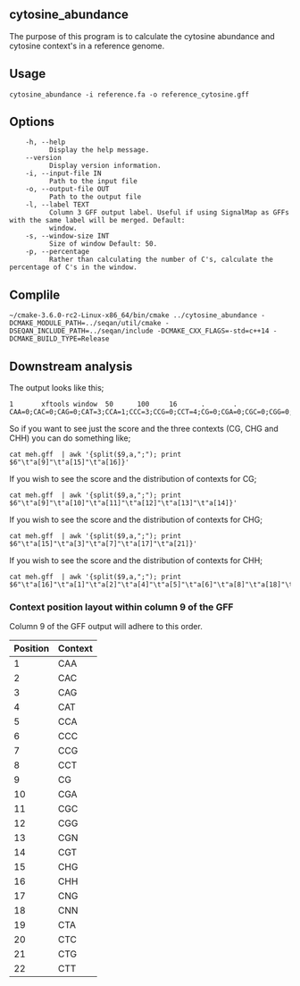 ## cytosine_abundance

The purpose of this program is to calculate the cytosine abundance and cytosine context's in a reference genome.

## Usage

```
cytosine_abundance -i reference.fa -o reference_cytosine.gff
```

## Options

```
    -h, --help
          Display the help message.
    --version
          Display version information.
    -i, --input-file IN
          Path to the input file
    -o, --output-file OUT
          Path to the output file
    -l, --label TEXT
          Column 3 GFF output label. Useful if using SignalMap as GFFs with the same label will be merged. Default:
          window.
    -s, --window-size INT
          Size of window Default: 50.
    -p, --percentage
          Rather than calculating the number of C's, calculate the percentage of C's in the window.
```

## Complile

```
~/cmake-3.6.0-rc2-Linux-x86_64/bin/cmake ../cytosine_abundance -DCMAKE_MODULE_PATH=../seqan/util/cmake -DSEQAN_INCLUDE_PATH=../seqan/include -DCMAKE_CXX_FLAGS=-std=c++14 -DCMAKE_BUILD_TYPE=Release
```

## Downstream analysis

The output looks like this;

```
1       xftools window  50      100     16      .       .       CAA=0;CAC=0;CAG=0;CAT=3;CCA=1;CCC=3;CCG=0;CCT=4;CG=0;CGA=0;CGC=0;CGG=0;CGN=0;CGT=0;CHG=0;CHH=16;CNG=0;CNN=0;CTA=4;CTC=0;CTG=0;CTT=1
```

So if you want to see just the score and the three contexts (CG, CHG and CHH) you can do something like;

```
cat meh.gff  | awk '{split($9,a,";"); print $6"\t"a[9]"\t"a[15]"\t"a[16]}'
```

If you wish to see the score and the distribution of contexts for CG;

```
cat meh.gff  | awk '{split($9,a,";"); print $6"\t"a[9]"\t"a[10]"\t"a[11]"\t"a[12]"\t"a[13]"\t"a[14]}'
```

If you wish to see the score and the distribution of contexts for CHG;

```
cat meh.gff  | awk '{split($9,a,";"); print $6"\t"a[15]"\t"a[3]"\t"a[7]"\t"a[17]"\t"a[21]}'
```

If you wish to see the score and the distribution of contexts for CHH;

```
cat meh.gff  | awk '{split($9,a,";"); print $6"\t"a[16]"\t"a[1]"\t"a[2]"\t"a[4]"\t"a[5]"\t"a[6]"\t"a[8]"\t"a[18]"\t"a[19]"\t"a[20]"\t"a[22]"\t"}'
```

### Context position layout within column 9 of the GFF

Column 9 of the GFF output will adhere to this order.

|Position | Context  |
|-------|----------|
|1	|	CAA|
|2	|	CAC|
|3	|	CAG|
|4	|	CAT|
|5	|	CCA|
|6	|	CCC|
|7	|	CCG|
|8	|	CCT|
|9	|	CG|
|10	|	CGA|
|11	|	CGC|
|12	|	CGG|
|13	|	CGN|
|14	|	CGT|
|15	|	CHG|
|16	|	CHH|
|17	|	CNG|
|18	|	CNN|
|19	|	CTA|
|20	|	CTC|
|21	|	CTG|
|22	|	CTT|

